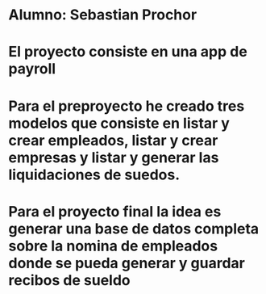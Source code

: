 # Alumno: Sebastian Prochor

# El proyecto consiste en una app de payroll

# Para el preproyecto he creado tres modelos que consiste en listar y crear empleados, listar y crear empresas y listar y generar las liquidaciones de suedos.

# Para el proyecto final la idea es generar una base de datos completa sobre la nomina de empleados donde se pueda generar y guardar recibos de sueldo